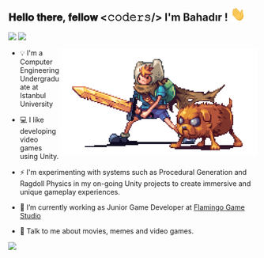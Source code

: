 ## 𝐇𝐞𝐥𝐥𝐨 𝐭𝐡𝐞𝐫𝐞, 𝐟𝐞𝐥𝐥𝐨𝐰 <𝚌𝚘𝚍𝚎𝚛𝚜/> I'm Bahadır ! <img src="https://raw.githubusercontent.com/ABSphreak/ABSphreak/master/gifs/Hi.gif" width="30px">

[<img src="https://img.shields.io/badge/linkedin-%230077B5.svg?&style=for-the-badge&logo=linkedin&logoColor=white" />](https://www.linkedin.com/in/bahadır-üçyıldız-741702126/)
[<img src ="https://img.shields.io/badge/Website-%23.svg?&style=for-the-badge&logo=&logoColor=white%22">](https://solideizer.github.io./)

 <img align="right" src="https://github.com/Solideizer/Solideizer/blob/master/preview.gif" width="400" />


- 💡  I'm a Computer Engineering Undergraduate at Istanbul University

- 💻 I like developing video games using Unity.

- ⚡ I'm experimenting with systems such as Procedural Generation and 
  Ragdoll Physics in my on-going Unity projects to create immersive
  and unique gameplay experiences.

- 🌱 I’m currently working as Junior Game Developer at [Flamingo Game Studio](https://www.flamingo.gs/en/homepage/)

- 💬 Talk to me about movies, memes and video games.

<p align="left">
 <img src = "https://github-readme-stats.vercel.app/api?username=Solideizer&show_icons=true&count_private=true&hide=contribs,issues&theme=radical&line_height=25">
</p>

